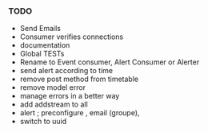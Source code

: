 ### TODO
- Send Emails
- Consumer verifies connections
- documentation
- Global TESTs
- Rename to Event consumer, Alert Consumer or Alerter
- send alert according to time
- remove post method from timetable
- remove model error
- manage errors in a better way
- add addstream to all
- alert ; preconfigure , email (groupe), 
- switch to uuid

